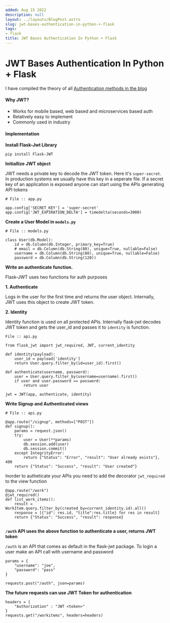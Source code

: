 ```yaml
---
added: Aug 15 2022
description: null
layout: ../layouts/BlogPost.astro
slug: jwt-bases-authentication-in-python-+-flask
tags:
- flask
title: JWT Bases Authentication In Python + Flask
---
```


# JWT Bases Authentication In Python + Flask

I have compiled the theory of all [Authentication methods in the blog](https://bhavaniravi.com/blog/authentication-in-python/)

#### Why JWT?

* Works for mobile based, web based and microservices based auth
* Relatively easy to implement
* Commonly used in industry

#### Implementation

**Install Flask-Jwt Library**

```
pip install Flask-JWT
```

**Initiallize JWT object**

JWT needs a private key to decode the JWT token. Here it's `super-secret`. In production systems we usually have this key in a seperate file. If a secret key of an application is exposed anyone can start using the APIs generating API tokens

```
# File :: app.py

app.config['SECRET_KEY'] = 'super-secret'
app.config['JWT_EXPIRATION_DELTA'] = timedelta(seconds=3000)
```

**Create a User Model in `models.py`**

```
# File :: models.py

class User(db.Model):
    id = db.Column(db.Integer, primary_key=True)
    # email = db.Column(db.String(80), unique=True, nullable=False)
    username = db.Column(db.String(80), unique=True, nullable=False)
    password = db.Column(db.String(120))
```

**Write an authenticate function.**

Flask-JWT uses two functions for auth purposes

**1. Authenticate**

Logs in the user for the first time and returns the user object. Internally, JWT uses this object to create JWT token.

**2. Identity**

Identity function is used on all protected APIs. Internally flask-jwt decodes JWT token and gets the user\_id and passes it to `identity` is function.

```
File :: api.py

from flask_jwt import jwt_required, JWT, current_identity

def identity(payload):
    user_id = payload['identity']
    return User.query.filter_by(id=user_id).first()

def authenticate(username, password):
    user = User.query.filter_by(username=username).first()
    if user and user.password == password:
        return user
        
jwt = JWT(app, authenticate, identity)
```

**Write Signup and Authenticated views**

```
# File :: api.py

@app.route("/signup", methods=["POST"])
def signup():
    params = request.json()
    try:
        user = User(**params)
        db.session.add(user)
        db.session.commit()
    except IntegrityError:
        return {"Status": "Error", "result": "User already exists"}, 400
    return {"Status": "Success", "result": "User created"}
```

Inorder to autheticate your APIs you need to add the decorator `jwt_required` to the view function

```
@app.route("/work")
@jwt_required()
def list_work_items():
    result = WorkItem.query.filter_by(created_by=current_identity.id).all()
    response = [{"id": res.id, "title":res.title} for res in result]
    return {"Status": "Success", "result": response}
    
```

**`/auth` API uses the above function to authenticate a user, returns JWT token**

`/auth` is an API that comes as default in the flask-jwt package. To login a user make an API call with username and password

```
params = {
    "username": "joe",
    "password": "pass"
}

requests.post("/auth", json=params)
```

**The future requests can use JWT Token for authentication**

```
headers = {
    "Authorization" : "JWT <token>"
}
requests.get("/workitems", headers=headers)
```